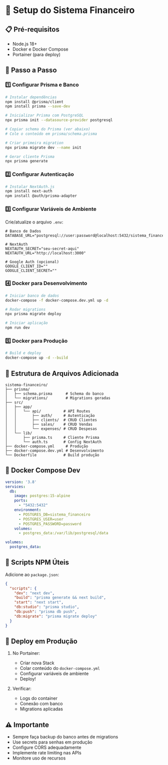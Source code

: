 # 🚀 Setup do Sistema Financeiro

## 📋 Pré-requisitos
- Node.js 18+
- Docker e Docker Compose
- Portainer (para deploy)

## 🎯 Passo a Passo

### 1️⃣ Configurar Prisma e Banco
```bash
# Instalar dependências
npm install @prisma/client
npm install prisma --save-dev

# Inicializar Prisma com PostgreSQL
npx prisma init --datasource-provider postgresql

# Copiar schema do Prisma (ver abaixo)
# Cole o conteúdo em prisma/schema.prisma

# Criar primeira migration
npx prisma migrate dev --name init

# Gerar cliente Prisma
npx prisma generate
```

### 2️⃣ Configurar Autenticação
```bash
# Instalar NextAuth.js
npm install next-auth
npm install @auth/prisma-adapter
```

### 3️⃣ Configurar Variáveis de Ambiente
Crie/atualize o arquivo `.env`:
```env
# Banco de Dados
DATABASE_URL="postgresql://user:password@localhost:5432/sistema_financeiro"

# NextAuth
NEXTAUTH_SECRET="seu-secret-aqui"
NEXTAUTH_URL="http://localhost:3000"

# Google Auth (opcional)
GOOGLE_CLIENT_ID=""
GOOGLE_CLIENT_SECRET=""
```

### 4️⃣ Docker para Desenvolvimento
```bash
# Iniciar banco de dados
docker-compose -f docker-compose.dev.yml up -d

# Rodar migrations
npx prisma migrate deploy

# Iniciar aplicação
npm run dev
```

### 5️⃣ Docker para Produção
```bash
# Build e deploy
docker-compose up -d --build
```

## 📁 Estrutura de Arquivos Adicionada

```
sistema-financeiro/
├── prisma/
│   ├── schema.prisma      # Schema do banco
│   └── migrations/        # Migrations geradas
├── src/
│   ├── app/
│   │   └── api/          # API Routes
│   │       ├── auth/     # Autenticação
│   │       ├── clients/  # CRUD Clientes
│   │       ├── sales/    # CRUD Vendas
│   │       └── expenses/ # CRUD Despesas
│   └── lib/
│       ├── prisma.ts     # Cliente Prisma
│       └── auth.ts       # Config NextAuth
├── docker-compose.yml     # Produção
├── docker-compose.dev.yml # Desenvolvimento
└── Dockerfile            # Build produção
```

## 🐳 Docker Compose Dev
```yaml
version: '3.8'
services:
  db:
    image: postgres:15-alpine
    ports:
      - "5432:5432"
    environment:
      - POSTGRES_DB=sistema_financeiro
      - POSTGRES_USER=user
      - POSTGRES_PASSWORD=password
    volumes:
      - postgres_data:/var/lib/postgresql/data

volumes:
  postgres_data:
```

## 🔄 Scripts NPM Úteis
Adicione ao `package.json`:
```json
{
  "scripts": {
    "dev": "next dev",
    "build": "prisma generate && next build",
    "start": "next start",
    "db:studio": "prisma studio",
    "db:push": "prisma db push",
    "db:migrate": "prisma migrate deploy"
  }
}
```

## 🚀 Deploy em Produção

1. No Portainer:
   - Criar nova Stack
   - Colar conteúdo do `docker-compose.yml`
   - Configurar variáveis de ambiente
   - Deploy!

2. Verificar:
   - Logs do container
   - Conexão com banco
   - Migrations aplicadas

## ⚠️ Importante
- Sempre faça backup do banco antes de migrations
- Use secrets para senhas em produção
- Configure CORS adequadamente
- Implemente rate limiting nas APIs
- Monitore uso de recursos
